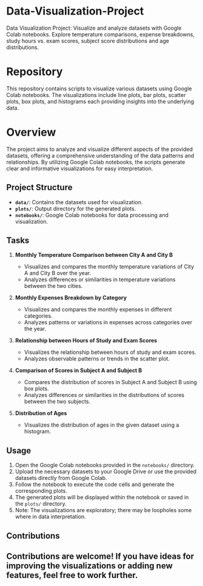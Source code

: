 # Data-Visualization-Project
Data Visualization Project: Visualize and analyze datasets with Google Colab notebooks. Explore temperature comparisons, expense breakdowns, study hours vs. exam scores, subject score distributions and age distributions.

# Repository

This repository contains scripts to visualize various datasets using Google Colab notebooks. The visualizations include line plots, bar plots, scatter plots, box plots, and histograms each providing insights into the underlying data.

# Overview

The project aims to analyze and visualize different aspects of the provided datasets, offering a comprehensive understanding of the data patterns and relationships. By utilizing Google Colab notebooks, the scripts generate clear and informative visualizations for easy interpretation.

## Project Structure

- **`data/`**: Contains the datasets used for visualization.
- **`plots/`**: Output directory for the generated plots.
- **`notebooks/`**: Google Colab notebooks for data processing and visualization.

## Tasks

1. **Monthly Temperature Comparison between City A and City B**
   - Visualizes and compares the monthly temperature variations of City A and City B over the year.
   - Analyzes differences or similarities in temperature variations between the two cities.

2. **Monthly Expenses Breakdown by Category**
   - Visualizes and compares the monthly expenses in different categories.
   - Analyzes patterns or variations in expenses across categories over the year.

3. **Relationship between Hours of Study and Exam Scores**
   - Visualizes the relationship between hours of study and exam scores.
   - Analyzes observable patterns or trends in the scatter plot.

4. **Comparison of Scores in Subject A and Subject B**
   - Compares the distribution of scores in Subject A and Subject B using box plots.
   - Analyzes differences or similarities in the distributions of scores between the two subjects.

5. **Distribution of Ages**
   - Visualizes the distribution of ages in the given dataset using a histogram.

## Usage

1. Open the Google Colab notebooks provided in the `notebooks/` directory.
2. Upload the necessary datasets to your Google Drive or use the provided datasets directly from Google Colab.
3. Follow the notebook to execute the code cells and generate the corresponding plots.
4. The generated plots will be displayed within the notebook or saved in the `plots/` directory.
5. Note: The visualizations are exploratory; there may be loopholes some where in data interpretation.

## Contributions
Contributions are welcome! If you have ideas for improving the visualizations or adding new features, feel free to work further.
---
